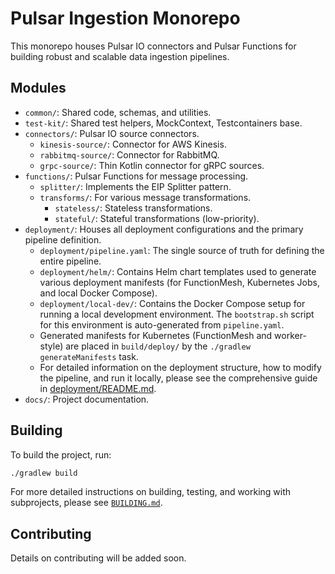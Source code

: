 # Pulsar Ingestion Monorepo

This monorepo houses Pulsar IO connectors and Pulsar Functions for building robust and scalable data ingestion pipelines.

## Modules

*   `common/`: Shared code, schemas, and utilities.
*   `test-kit/`: Shared test helpers, MockContext, Testcontainers base.
*   `connectors/`: Pulsar IO source connectors.
    *   `kinesis-source/`: Connector for AWS Kinesis.
    *   `rabbitmq-source/`: Connector for RabbitMQ.
    *   `grpc-source/`: Thin Kotlin connector for gRPC sources.
*   `functions/`: Pulsar Functions for message processing.
    *   `splitter/`: Implements the EIP Splitter pattern.
    *   `transforms/`: For various message transformations.
        *   `stateless/`: Stateless transformations.
        *   `stateful/`: Stateful transformations (low-priority).
*   `deployment/`: Houses all deployment configurations and the primary pipeline definition.
    *   `deployment/pipeline.yaml`: The single source of truth for defining the entire pipeline.
    *   `deployment/helm/`: Contains Helm chart templates used to generate various deployment manifests (for FunctionMesh, Kubernetes Jobs, and local Docker Compose).
    *   `deployment/local-dev/`: Contains the Docker Compose setup for running a local development environment. The `bootstrap.sh` script for this environment is auto-generated from `pipeline.yaml`.
    *   Generated manifests for Kubernetes (FunctionMesh and worker-style) are placed in `build/deploy/` by the `./gradlew generateManifests` task.
    *   For detailed information on the deployment structure, how to modify the pipeline, and run it locally, please see the comprehensive guide in [deployment/README.md](deployment/README.md).
*   `docs/`: Project documentation.

## Building

To build the project, run:

```bash
./gradlew build
```

For more detailed instructions on building, testing, and working with subprojects, please see [`BUILDING.md`](BUILDING.md).

## Contributing

Details on contributing will be added soon.
